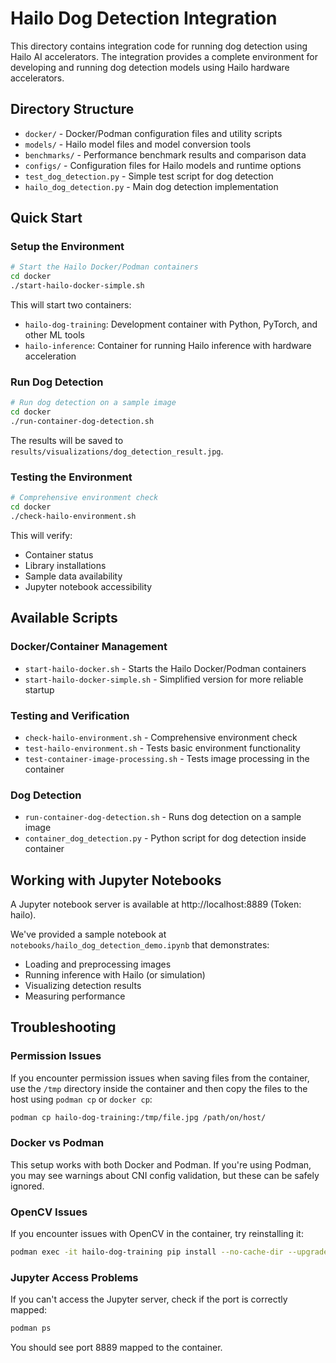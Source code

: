 # Hailo Dog Detection Integration

This directory contains integration code for running dog detection using Hailo AI accelerators. The integration provides a complete environment for developing and running dog detection models using Hailo hardware accelerators.

## Directory Structure
- `docker/` - Docker/Podman configuration files and utility scripts
- `models/` - Hailo model files and model conversion tools
- `benchmarks/` - Performance benchmark results and comparison data
- `configs/` - Configuration files for Hailo models and runtime options
- `test_dog_detection.py` - Simple test script for dog detection
- `hailo_dog_detection.py` - Main dog detection implementation

## Quick Start

### Setup the Environment

```bash
# Start the Hailo Docker/Podman containers
cd docker
./start-hailo-docker-simple.sh
```

This will start two containers:
- `hailo-dog-training`: Development container with Python, PyTorch, and other ML tools
- `hailo-inference`: Container for running Hailo inference with hardware acceleration

### Run Dog Detection

```bash
# Run dog detection on a sample image
cd docker
./run-container-dog-detection.sh
```

The results will be saved to `results/visualizations/dog_detection_result.jpg`.

### Testing the Environment

```bash
# Comprehensive environment check
cd docker
./check-hailo-environment.sh
```

This will verify:
- Container status
- Library installations
- Sample data availability
- Jupyter notebook accessibility

## Available Scripts

### Docker/Container Management
- `start-hailo-docker.sh` - Starts the Hailo Docker/Podman containers
- `start-hailo-docker-simple.sh` - Simplified version for more reliable startup

### Testing and Verification
- `check-hailo-environment.sh` - Comprehensive environment check
- `test-hailo-environment.sh` - Tests basic environment functionality
- `test-container-image-processing.sh` - Tests image processing in the container

### Dog Detection
- `run-container-dog-detection.sh` - Runs dog detection on a sample image
- `container_dog_detection.py` - Python script for dog detection inside container

## Working with Jupyter Notebooks

A Jupyter notebook server is available at http://localhost:8889 (Token: hailo).

We've provided a sample notebook at `notebooks/hailo_dog_detection_demo.ipynb` that demonstrates:
- Loading and preprocessing images
- Running inference with Hailo (or simulation)
- Visualizing detection results
- Measuring performance

## Troubleshooting

### Permission Issues

If you encounter permission issues when saving files from the container, use the `/tmp` directory
inside the container and then copy the files to the host using `podman cp` or `docker cp`:

```bash
podman cp hailo-dog-training:/tmp/file.jpg /path/on/host/
```

### Docker vs Podman

This setup works with both Docker and Podman. If you're using Podman, you may see warnings about 
CNI config validation, but these can be safely ignored.

### OpenCV Issues

If you encounter issues with OpenCV in the container, try reinstalling it:

```bash
podman exec -it hailo-dog-training pip install --no-cache-dir --upgrade opencv-python
```

### Jupyter Access Problems

If you can't access the Jupyter server, check if the port is correctly mapped:

```bash
podman ps
```

You should see port 8889 mapped to the container.

